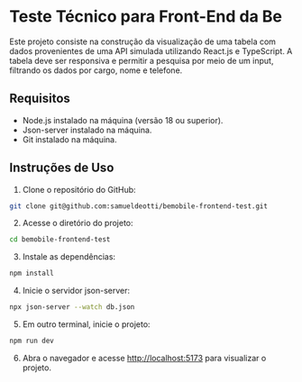 # Teste Técnico para Front-End da Be

Este projeto consiste na construção da visualização de uma tabela com dados provenientes de uma API simulada utilizando React.js e TypeScript. A tabela deve ser responsiva e permitir a pesquisa por meio de um input, filtrando os dados por cargo, nome e telefone.

## Requisitos

- Node.js instalado na máquina (versão 18 ou superior).
- Json-server instalado na máquina.
- Git instalado na máquina.

## Instruções de Uso

1. Clone o repositório do GitHub:

```bash
git clone git@github.com:samueldeotti/bemobile-frontend-test.git
```

2. Acesse o diretório do projeto:

```bash
cd bemobile-frontend-test
```

3. Instale as dependências:

```bash
npm install
```

4. Inicie o servidor json-server:

```bash
npx json-server --watch db.json
```

5. Em outro terminal, inicie o projeto:

```bash
npm run dev
```

6. Abra o navegador e acesse [http://localhost:5173](http://localhost:5173) para visualizar o projeto.
